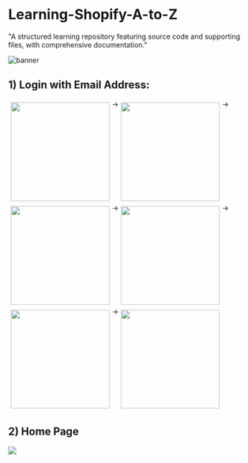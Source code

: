# Learning-Shopify-A-to-Z
"A structured learning repository featuring source code and supporting files, with comprehensive documentation."

![banner](https://github.com/user-attachments/assets/3ac582db-9031-48ef-a197-8c24821535ec)

## 1) Login with Email Address:
<div style="display: flex; flex-wrap: wrap;">
    <img src="https://github.com/user-attachments/assets/7698fc5d-9b01-4283-9036-f4d42ddeafc1" style="width: 200px; margin: 5px;" />->
    <img src="https://github.com/user-attachments/assets/848b6e99-cd1f-439f-b773-e8d6738fb289" style="width: 200px; margin: 5px;" />->
    <img src="https://github.com/user-attachments/assets/ffe9b39f-1f44-4aac-b21b-2803658b7723" style="width: 200px; margin: 5px;" />->
    <img src="https://github.com/user-attachments/assets/8271c7e3-713e-48e3-976b-c35e2cf5cdfb" style="width: 200px; margin: 5px;" />->
    <img src="https://github.com/user-attachments/assets/e04fe905-9291-49f3-b300-9f4a2dc00243" style="width: 200px; margin: 5px;" />->
    <img src="https://github.com/user-attachments/assets/ffe9b39f-1f44-4aac-b21b-2803658b7723" style="width: 200px; margin: 5px;" />
    
</div>

## 2) Home Page

<div style="diplay:flex">
    <img src="https://github.com/user-attachments/assets/69884303-cf85-4ad2-ab1c-351860e57222" style="width:400px margin: 5px;" />
</div>

